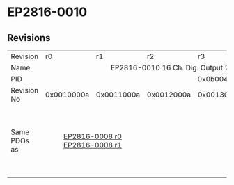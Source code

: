 # EP2816-0010

## Revisions
<table>
<tr>
<td>Revision</td>
<td>r0</td>
<td>r1</td>
<td>r2</td>
<td>r3</td>
<td>r4</td>
<td>r5</td>
<td>r6</td>
</tr>
<tr>
<td>Name</td>
<td colspan=7 align="center">EP2816-0010 16 Ch. Dig. Output 24V, 0,5A, Diagnostic, D-SUB9</td>
</tr>
<tr>
<td>PID</td>
<td colspan=7 align="center">0x0b004052</td>
</tr>
<tr>
<td>Revision No</td>
<td>0x0010000a</td>
<td>0x0011000a</td>
<td>0x0012000a</td>
<td>0x0013000a</td>
<td>0x0014000a</td>
<td>0x0015000a</td>
<td>0x0016000a</td>
</tr>
<tr>
<td>Same PDOs as</td>
<td colspan=2 align="center"><a href="EP2816-0008.md">EP2816-0008 r0</a><br/><a href="EP2816-0008.md">EP2816-0008 r1</a></td>
<td></td>
<td colspan=3 align="center"><a href="EP2816-0008.md">EP2816-0008 r3</a><br/><a href="EP2816-0008.md">EP2816-0008 r4</a><br/><a href="EP2816-0008.md">EP2816-0008 r5</a><br/><a href="EPP2816-0008.md">EPP2816-0008 r0</a><br/><a href="EPP2816-0008.md">EPP2816-0008 r1</a><br/><a href="EPP2816-0010.md">EPP2816-0010 r0</a><br/><a href="EPP2816-0010.md">EPP2816-0010 r1</a></td>
<td><a href="EP2816-0008.md">EP2816-0008 r6</a><br/><a href="EPP2816-0003.md">EPP2816-0003 r0</a><br/><a href="EPP2816-0008.md">EPP2816-0008 r2</a><br/><a href="EPP2816-0010.md">EPP2816-0010 r2</a></td>
</tr>
</table>
